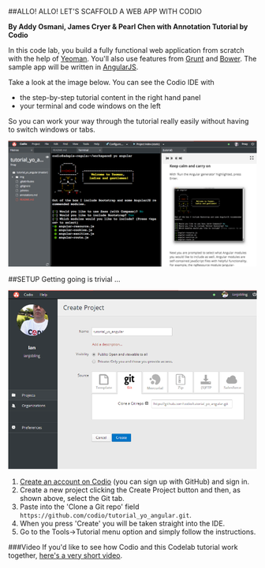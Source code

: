##ALLO! ALLO! LET'S SCAFFOLD A WEB APP WITH CODIO

**By Addy Osmani, James Cryer & Pearl Chen with Annotation Tutorial by Codio**

In this code lab, you build a fully functional  web application from scratch with the help of [Yeoman](http://yeoman.io/). You'll also use features from [Grunt](http://gruntjs.com/) and [Bower](http://bower.io/). The sample app will be written in [AngularJS](https://angularjs.org/).

Take a look at the image below. You can see the Codio IDE with 

- the step-by-step tutorial content in the right hand panel 
- your terminal and code windows on the left

So you can work your way through the tutorial really easily without having to switch windows or tabs.

![example](img/readme.png)

##SETUP
Getting going is trivial ...

![create codio project](img/create-project.png)

1. [Create an account on Codio](https://codio.com/p/signup) (you can sign up with GitHub) and sign in. 
1. Create a new project clicking the Create Project button and then, as shown above, select the Git tab.
1. Paste into the 'Clone a Git repo' field `https://github.com/codio/tutorial_yo_angular.git`.
1. When you press 'Create' you will be taken straight into the IDE.
1. Go to the Tools->Tutorial menu option and simply follow the instructions.


###Video
If you'd like to see how Codio and this Codelab tutorial work together, [here's a very short video](https://vimeo.com/88482886).

